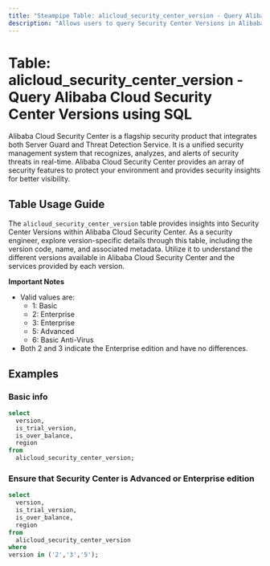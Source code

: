 ```yaml
---
title: "Steampipe Table: alicloud_security_center_version - Query Alibaba Cloud Security Center Versions using SQL"
description: "Allows users to query Security Center Versions in Alibaba Cloud, specifically the version details to understand the security services provided by Alibaba Cloud."
---
```


# Table: alicloud_security_center_version - Query Alibaba Cloud Security Center Versions using SQL

Alibaba Cloud Security Center is a flagship security product that integrates both Server Guard and Threat Detection Service. It is a unified security management system that recognizes, analyzes, and alerts of security threats in real-time. Alibaba Cloud Security Center provides an array of security features to protect your environment and provides security insights for better visibility.

## Table Usage Guide

The `alicloud_security_center_version` table provides insights into Security Center Versions within Alibaba Cloud Security Center. As a security engineer, explore version-specific details through this table, including the version code, name, and associated metadata. Utilize it to understand the different versions available in Alibaba Cloud Security Center and the services provided by each version.

**Important Notes**
- Valid values are:
  - 1: Basic
  - 2: Enterprise
  - 3: Enterprise
  - 5: Advanced
  - 6: Basic Anti-Virus
- Both 2 and 3 indicate the Enterprise edition and have no differences.

## Examples

### Basic info

```sql
select
  version,
  is_trial_version,
  is_over_balance,
  region
from
  alicloud_security_center_version;
```

### Ensure that Security Center is Advanced or Enterprise edition

```sql
select
  version,
  is_trial_version,
  is_over_balance,
  region
from
  alicloud_security_center_version
where
version in ('2','3','5');
```
